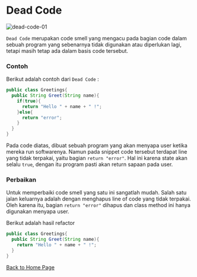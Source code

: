 # Dead Code

![dead-code-01](https://github.com/jonathanchr1/code-re/assets/113973058/7175d7d9-97a8-4b9b-bd62-c879ba1b20e6)

`Dead Code` merupakan code smell yang mengacu pada bagian code dalam sebuah program yang sebenarnya tidak digunakan atau diperlukan lagi, tetapi masih tetap ada dalam basis code tersebut. 

### Contoh

Berikut adalah contoh dari `Dead Code` :

```java
public class Greetings{
  public String Greet(String name){
    if(true){
      return "Hello " + name + " !";
    }else{
      return "error";
    }
  }
}
```

Pada code diatas, dibuat sebuah program yang akan menyapa user ketika mereka run softwarenya. Namun pada snippet code tersebut terdapat line yang tidak terpakai, yaitu bagian `return "error"`. Hal ini karena state akan selalu `true`, dengan itu program pasti akan return sapaan pada user.

### Perbaikan

Untuk memperbaiki code smell yang satu ini sangatlah mudah. Salah satu jalan keluarnya adalah dengan menghapus line of code yang tidak terpakai. Oleh karena itu, bagian `return "error"` dihapus dan class method ini hanya digunakan menyapa user.

Berikut adalah hasil refactor

```java
public class Greetings{
  public String Greet(String name){
    return "Hello " + name + " !";
  }
}
```

[Back to Home Page](https://jonathanchr1.github.io/code-re/)
